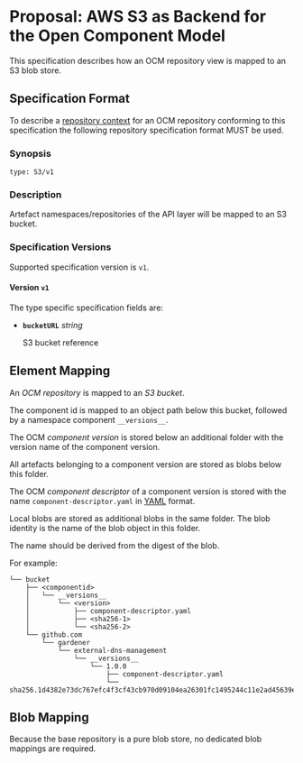 # Proposal: AWS S3 as Backend for the Open Component Model

This specification describes how an OCM repository view is mapped
to an S3 blob store.

## Specification Format

To describe a [repository context](../../../specification/elements/README.md#repository-contexts)
for an OCM repository conforming to this specification the following
repository specification format MUST be used.

### Synopsis

```
type: S3/v1
```

### Description

Artefact namespaces/repositories of the API layer will be mapped to an 
S3 bucket.

### Specification Versions

Supported specification version is `v1`.

#### Version `v1`

The type specific specification fields are:

- **`bucketURL`** *string*

  S3 bucket reference

## Element Mapping

An *OCM repository* is mapped to an *S3 bucket*.

The component id is mapped to an object path below this bucket, followed
by a namespace component `__versions__`.

The OCM *component version* is stored below an additional folder with the
version name of the component version.

All artefacts belonging to a component version are stored as blobs below
this folder.

The OCM *component descriptor* of a component version is stored with the
name `component-descriptor.yaml` in [YAML](https://yaml.org/spec/) format.

Local blobs are stored as additional blobs in the same folder. The
blob identity is the name of the blob object in this folder.

The name should be derived from the digest of the blob.

For example:

```
└── bucket
    ├── <componentid>
    │   └── __versions__
    │       └── <version>
    │           ├── component-descriptor.yaml
    │           ├── <sha256-1>
    │           └── <sha256-2>
    └── github.com
        └── gardener
            └── external-dns-management
                └── __versions__
                    └── 1.0.0
                        ├── component-descriptor.yaml
                        └── sha256.1d4382e73dc767efc4f3cf43cb970d09104ea26301fc1495244c11e2ad45639e

```

## Blob Mapping

Because the base repository is a pure blob store, no dedicated
blob mappings are required.